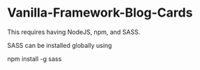 # Vanilla-Framework-Blog-Cards

This requires having NodeJS, npm, and SASS.

SASS can be installed globally using

npm install -g sass

